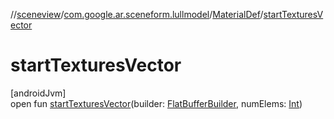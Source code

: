 //[sceneview](../../../index.md)/[com.google.ar.sceneform.lullmodel](../index.md)/[MaterialDef](index.md)/[startTexturesVector](start-textures-vector.md)

# startTexturesVector

[androidJvm]\
open fun [startTexturesVector](start-textures-vector.md)(builder: [FlatBufferBuilder](../../com.google.flatbuffers/-flat-buffer-builder/index.md), numElems: [Int](https://kotlinlang.org/api/latest/jvm/stdlib/kotlin/-int/index.html))
